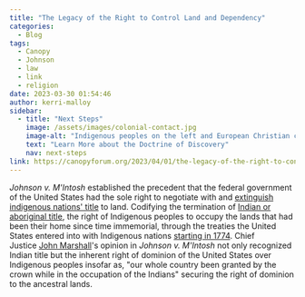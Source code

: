 ```yaml
---
title: "The Legacy of the Right to Control Land and Dependency"
categories:
  - Blog
tags:
  - Canopy
  - Johnson
  - law
  - link
  - religion
date: 2023-03-30 01:54:46
author: kerri-malloy
sidebar:
  - title: "Next Steps"
    image: /assets/images/colonial-contact.jpg
    image-alt: "Indigenous peoples on the left and European Christian colonizers on the right planting a cross. In the middle is Mother Earth."
    text: "Learn More about the Doctrine of Discovery"
    nav: next-steps 
link: https://canopyforum.org/2023/04/01/the-legacy-of-the-right-to-control-land-and-dependency/
---
```

*Johnson v. M'Intosh* established the precedent that the federal government of the United States had the sole right to negotiate with and [extinguish indigenous nations' title](https://scholarship.law.wm.edu/cgi/viewcontent.cgi?article=1050&context=facpubs) to land. Codifying the termination of [Indian or aboriginal title](https://commons.und.edu/cgi/viewcontent.cgi?article=2116&context=ndlr#:~:text=Aboriginal%20title%2C%20also%20known%20as,continuous%20possession%20of%20the%20soil.), the right of Indigenous peoples to occupy the lands that had been their home since time immemorial, through the treaties the United States entered into with Indigenous nations [starting in 1774](https://www.archives.gov/research/native-americans/treaties). Chief Justice [John Marshall](https://www.britannica.com/biography/John-Marshall)'s opinion in *Johnson v. M'Intosh* not only recognized Indian title but the inherent right of dominion of the United States over Indigenous peoples insofar as, "our whole country been granted by the crown while in the occupation of the Indians" securing the right of dominion to the ancestral lands.

